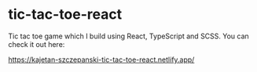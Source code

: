 # tic-tac-toe-react

Tic tac toe game which I build using React, TypeScript and SCSS. You can check it out here:

https://kajetan-szczepanski-tic-tac-toe-react.netlify.app/
